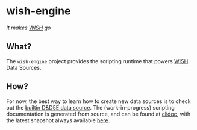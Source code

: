 wish-engine
===========

*It makes [WISH][1] go*

## What?

The `wish-engine` project provides the scripting runtime that powers [WISH][1]
Data Sources.

## How?

For now, the best way to learn how to create new data sources is to check out
the [builtin D&D5E data source][2]. The (work-in-progress) scripting
documentation is generated from source, and can be found at [cljdoc][3], with
the latest snapshot always available [here][4].

[1]: https://github.com/dhleong/wish
[2]: https://github.com/dhleong/wish/tree/main/resources/sources/dnd5e
[3]: https://cljdoc.org/d/wish-engine/wish-engine/0.1.0-SNAPSHOT/api/wish-engine.scripting-api
[4]: https://dhleong.github.io/wish-engine
